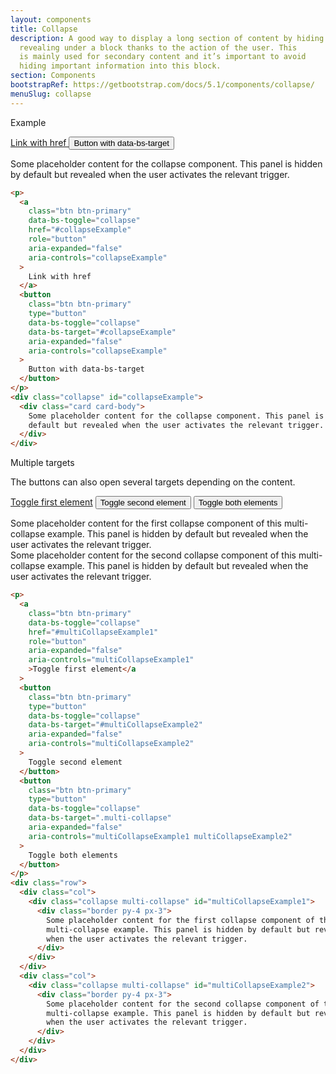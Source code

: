 ```yaml
---
layout: components
title: Collapse
description: A good way to display a long section of content by hiding it or
  revealing under a block thanks to the action of the user. This
  is mainly used for secondary content and it’s important to avoid
  hiding important information into this block.
section: Components
bootstrapRef: https://getbootstrap.com/docs/5.1/components/collapse/
menuSlug: collapse
---
```


  <div class="display-5 pt-md-8 pb-1">Example</div>
  <div class="ax-example p-md-3 border">
    <p>
      <a
        class="btn btn-primary me-1 mb-md-0 mb-1"
        data-bs-toggle="collapse"
        href="#collapseExample"
        role="button"
        aria-expanded="false"
        aria-controls="collapseExample"
      >
        Link with href
      </a>
      <button
        class="btn btn-primary mb-md-0 mb-1"
        type="button"
        data-bs-toggle="collapse"
        data-bs-target="#collapseExample"
        aria-expanded="false"
        aria-controls="collapseExample"
      >
        Button with data-bs-target
      </button>
    </p>
    <div class="collapse" id="collapseExample">
      <div class="border py-4 px-3">
        Some placeholder content for the collapse component. This
        panel is hidden by default but revealed when the user
        activates the relevant trigger.
      </div>
    </div>
  </div>

  <div class="pb-4">
      
  ```html 
  <p>
    <a
      class="btn btn-primary"
      data-bs-toggle="collapse"
      href="#collapseExample"
      role="button"
      aria-expanded="false"
      aria-controls="collapseExample"
    >
      Link with href
    </a>
    <button
      class="btn btn-primary"
      type="button"
      data-bs-toggle="collapse"
      data-bs-target="#collapseExample"
      aria-expanded="false"
      aria-controls="collapseExample"
    >
      Button with data-bs-target
    </button>
  </p>
  <div class="collapse" id="collapseExample">
    <div class="card card-body">
      Some placeholder content for the collapse component. This panel is hidden by
      default but revealed when the user activates the relevant trigger.
    </div>
  </div> 
  ```

  </div>
  
  <div class="display-5 pt-md-8 pb-1">Multiple targets</div>
  <p class="text-justify pe-md-8 pe-lg-11 pb-3">
    The buttons can also open several targets depending on the
    content.
  </p>
  <div class="ax-example p-md-3 border">
    <p>
      <a
        class="btn btn-primary"
        data-bs-toggle="collapse"
        href="#multiCollapseExample1"
        role="button"
        aria-expanded="false"
        aria-controls="multiCollapseExample1"
        >Toggle first element</a
      >
      <button
        class="btn btn-primary"
        type="button"
        data-bs-toggle="collapse"
        data-bs-target="#multiCollapseExample2"
        aria-expanded="false"
        aria-controls="multiCollapseExample2"
      >
        Toggle second element
      </button>
      <button
        class="btn btn-primary"
        type="button"
        data-bs-toggle="collapse"
        data-bs-target=".multi-collapse"
        aria-expanded="false"
        aria-controls="multiCollapseExample1 multiCollapseExample2"
      >
        Toggle both elements
      </button>
    </p>
    <div class="row">
      <div class="col">
        <div
          class="collapse multi-collapse"
          id="multiCollapseExample1"
        >
          <div class="border py-4 px-3">
            Some placeholder content for the first collapse
            component of this multi-collapse example. This panel is
            hidden by default but revealed when the user activates
            the relevant trigger.
          </div>
        </div>
      </div>
      <div class="col">
        <div
          class="collapse multi-collapse"
          id="multiCollapseExample2"
        >
          <div class="border py-4 px-3">
            Some placeholder content for the second collapse
            component of this multi-collapse example. This panel is
            hidden by default but revealed when the user activates
            the relevant trigger.
          </div>
        </div>
      </div>
    </div>
  </div>
  <div class="pb-4">

```html
<p>
  <a
    class="btn btn-primary"
    data-bs-toggle="collapse"
    href="#multiCollapseExample1"
    role="button"
    aria-expanded="false"
    aria-controls="multiCollapseExample1"
    >Toggle first element</a
  >
  <button
    class="btn btn-primary"
    type="button"
    data-bs-toggle="collapse"
    data-bs-target="#multiCollapseExample2"
    aria-expanded="false"
    aria-controls="multiCollapseExample2"
  >
    Toggle second element
  </button>
  <button
    class="btn btn-primary"
    type="button"
    data-bs-toggle="collapse"
    data-bs-target=".multi-collapse"
    aria-expanded="false"
    aria-controls="multiCollapseExample1 multiCollapseExample2"
  >
    Toggle both elements
  </button>
</p>
<div class="row">
  <div class="col">
    <div class="collapse multi-collapse" id="multiCollapseExample1">
      <div class="border py-4 px-3">
        Some placeholder content for the first collapse component of this
        multi-collapse example. This panel is hidden by default but revealed
        when the user activates the relevant trigger.
      </div>
    </div>
  </div>
  <div class="col">
    <div class="collapse multi-collapse" id="multiCollapseExample2">
      <div class="border py-4 px-3">
        Some placeholder content for the second collapse component of this
        multi-collapse example. This panel is hidden by default but revealed
        when the user activates the relevant trigger.
      </div>
    </div>
  </div>
</div>
```

  </div>
  <!-- #endregion components_collapse - multiple targets -->
  
